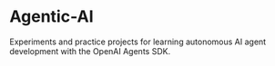 # Agentic-AI
Experiments and practice projects for learning autonomous AI agent development with the OpenAI Agents SDK.
